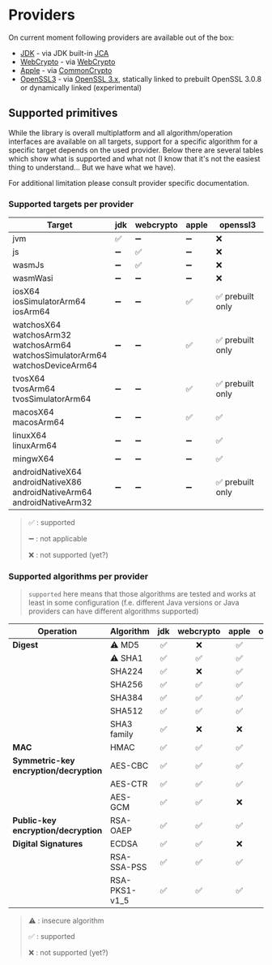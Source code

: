 # Providers

On current moment following providers are available out of the box:

* [JDK](../modules/cryptography-provider-jdk.md) - via
  JDK built-in [JCA](https://docs.oracle.com/en/java/javase/17/security/java-cryptography-architecture-jca-reference-guide.html)
* [WebCrypto](../modules/cryptography-provider-webcrypto.md) - via
  [WebCrypto](https://developer.mozilla.org/en-US/docs/Web/API/Web_Crypto_API)
* [Apple](../modules/cryptography-provider-apple.md) - via
  [CommonCrypto](https://developer.apple.com/library/archive/documentation/Security/Conceptual/cryptoservices/Introduction/Introduction.html)
* [OpenSSL3](../modules/cryptography-provider-openssl3.md) - via [OpenSSL 3.x](https://www.openssl.org),
  statically linked to prebuilt OpenSSL 3.0.8 or dynamically linked (experimental)

## Supported primitives

While the library is overall multiplatform and all algorithm/operation interfaces are available on all targets,
support for a specific algorithm for a specific target depends on the used provider.
Below there are several tables which show what is supported and what not
(I know that it's not the easiest thing to understand...
But we have what we have).

For additional limitation please consult provider specific documentation.

### Supported targets per provider

| Target                                                                                        | jdk | webcrypto | apple | openssl3        |
|-----------------------------------------------------------------------------------------------|-----|-----------|-------|-----------------|
| jvm                                                                                           | ✅   | ➖         | ➖     | ❌               |
| js                                                                                            | ➖   | ✅         | ➖     | ❌               |
| wasmJs                                                                                        | ➖   | ✅         | ➖     | ❌               |
| wasmWasi                                                                                      | ➖   | ➖         | ➖     | ❌               |
| iosX64<br/>iosSimulatorArm64<br/>iosArm64                                                     | ➖   | ➖         | ✅     | ✅ prebuilt only |
| watchosX64<br/>watchosArm32<br/>watchosArm64<br/>watchosSimulatorArm64<br/>watchosDeviceArm64 | ➖   | ➖         | ✅     | ✅ prebuilt only |
| tvosX64<br/>tvosArm64<br/>tvosSimulatorArm64                                                  | ➖   | ➖         | ✅     | ✅ prebuilt only |
| macosX64<br/>macosArm64                                                                       | ➖   | ➖         | ✅     | ✅               |
| linuxX64<br/>linuxArm64                                                                       | ➖   | ➖         | ➖     | ✅               |
| mingwX64                                                                                      | ➖   | ➖         | ➖     | ✅               |
| androidNativeX64<br/>androidNativeX86<br/>androidNativeArm64<br/>androidNativeArm32           | ➖   | ➖         | ➖     | ✅ prebuilt only |

> ✅ : supported
>
> ➖ : not applicable
>
> ❌ : not supported (yet?)

### Supported algorithms per provider

> `supported` here means that those algorithms are tested and works at least in some configuration
> (f.e. different Java versions or Java providers can have different algorithms supported)

| Operation                                   | Algorithm     | jdk | webcrypto | apple | openssl3 |
|---------------------------------------------|---------------|:---:|:---------:|:-----:|:--------:|
| **Digest**                                  | ⚠️ MD5        |  ✅  |     ❌     |   ✅   |    ✅     |
|                                             | ⚠️ SHA1       |  ✅  |     ✅     |   ✅   |    ✅     |
|                                             | SHA224        |  ✅  |     ❌     |   ✅   |    ✅     |
|                                             | SHA256        |  ✅  |     ✅     |   ✅   |    ✅     |
|                                             | SHA384        |  ✅  |     ✅     |   ✅   |    ✅     |
|                                             | SHA512        |  ✅  |     ✅     |   ✅   |    ✅     |
|                                             | SHA3 family   |  ✅  |     ❌     |   ❌   |    ✅     |
| **MAC**                                     | HMAC          |  ✅  |     ✅     |   ✅   |    ✅     |
| **Symmetric-key<br/>encryption/decryption** | AES-CBC       |  ✅  |     ✅     |   ✅   |    ✅     |
|                                             | AES-CTR       |  ✅  |     ✅     |   ✅   |    ✅     |
|                                             | AES-GCM       |  ✅  |     ✅     |   ❌   |    ✅     |
| **Public-key<br/>encryption/decryption**    | RSA-OAEP      |  ✅  |     ✅     |   ✅   |    ✅     |
| **Digital Signatures**                      | ECDSA         |  ✅  |     ✅     |   ❌   |    ✅     |
|                                             | RSA-SSA-PSS   |  ✅  |     ✅     |   ✅   |    ✅     |
|                                             | RSA-PKS1-v1_5 |  ✅  |     ✅     |   ✅   |    ✅     |

> ⚠️ : insecure algorithm
>
> ✅ : supported
>
> ❌ : not supported (yet?)
